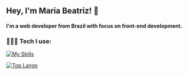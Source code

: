 

## Hey, I'm Maria Beatriz! 👋

#### I'm a web developer from Brazil with focus on front-end development.
  
### 👩🏻‍💻 Tech I use:
[![My Skills](https://skillicons.dev/icons?i=javascript,react,vue,nuxt,tailwind,sass,figma,git)](https://skillicons.dev)



[![Top Langs](https://github-readme-stats.vercel.app/api/top-langs/?username=beatriznaufel&layout=compact&theme=material-palenight)](https://github.com/beatriznaufel/github-readme-stats)



